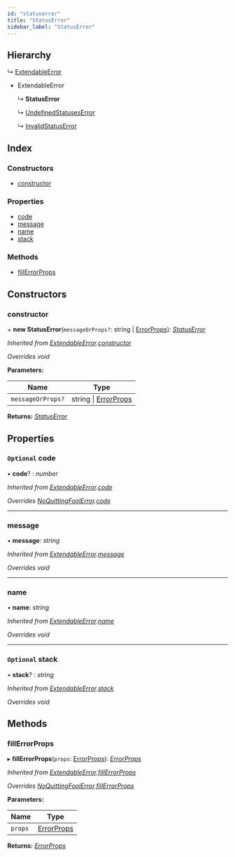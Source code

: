 ```yaml
---
id: "statuserror"
title: "StatusError"
sidebar_label: "StatusError"
---
```


## Hierarchy

  ↳ [ExtendableError](extendableerror.md)

* ExtendableError

  ↳ **StatusError**

  ↳ [UndefinedStatusesError](undefinedstatuseserror.md)

  ↳ [InvalidStatusError](invalidstatuserror.md)

## Index

### Constructors

* [constructor](statuserror.md#constructor)

### Properties

* [code](statuserror.md#optional-code)
* [message](statuserror.md#message)
* [name](statuserror.md#name)
* [stack](statuserror.md#optional-stack)

### Methods

* [fillErrorProps](statuserror.md#fillerrorprops)

## Constructors

###  constructor

\+ **new StatusError**(`messageOrProps?`: string | [ErrorProps](../modules/types.md#errorprops)): *[StatusError](statuserror.md)*

*Inherited from [ExtendableError](extendableerror.md).[constructor](extendableerror.md#constructor)*

*Overrides void*

**Parameters:**

Name | Type |
------ | ------ |
`messageOrProps?` | string &#124; [ErrorProps](../modules/types.md#errorprops) |

**Returns:** *[StatusError](statuserror.md)*

## Properties

### `Optional` code

• **code**? : *number*

*Inherited from [ExtendableError](extendableerror.md).[code](extendableerror.md#optional-code)*

*Overrides [NoQuittingFoolError](noquittingfoolerror.md).[code](noquittingfoolerror.md#optional-code)*

___

###  message

• **message**: *string*

*Inherited from [ExtendableError](extendableerror.md).[message](extendableerror.md#message)*

*Overrides void*

___

###  name

• **name**: *string*

*Inherited from [ExtendableError](extendableerror.md).[name](extendableerror.md#name)*

*Overrides void*

___

### `Optional` stack

• **stack**? : *string*

*Inherited from [ExtendableError](extendableerror.md).[stack](extendableerror.md#optional-stack)*

*Overrides void*

## Methods

###  fillErrorProps

▸ **fillErrorProps**(`props`: [ErrorProps](../modules/types.md#errorprops)): *[ErrorProps](../modules/types.md#errorprops)*

*Inherited from [ExtendableError](extendableerror.md).[fillErrorProps](extendableerror.md#fillerrorprops)*

*Overrides [NoQuittingFoolError](noquittingfoolerror.md).[fillErrorProps](noquittingfoolerror.md#fillerrorprops)*

**Parameters:**

Name | Type |
------ | ------ |
`props` | [ErrorProps](../modules/types.md#errorprops) |

**Returns:** *[ErrorProps](../modules/types.md#errorprops)*
